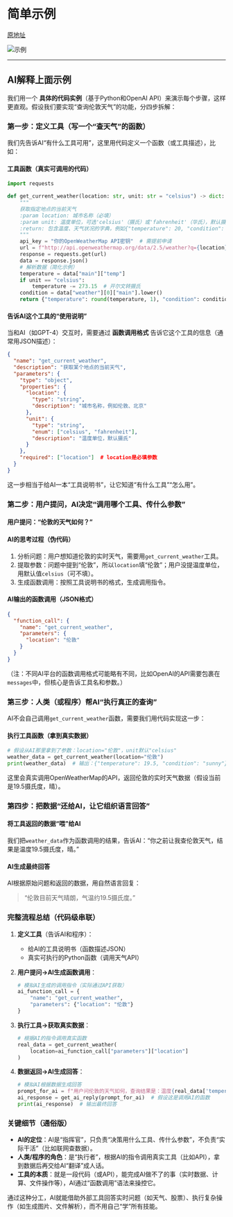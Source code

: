 # 简单示例

[原地址](https://www.promptingguide.ai/zh/applications/function_calling)

![示例](./images/1.1-1.png)

---

## AI解释上面示例

我们用一个 **具体的代码实例**（基于Python和OpenAI API）来演示每个步骤，这样更直观。假设我们要实现“查询伦敦天气”的功能，分四步拆解：

### **第一步：定义工具（写一个“查天气”的函数）**

我们先告诉AI“有什么工具可用”，这里用代码定义一个函数（或工具描述），比如：

#### **工具函数（真实可调用的代码）**

```python
import requests

def get_current_weather(location: str, unit: str = "celsius") -> dict:
    """
    获取指定地点的当前天气
    :param location: 城市名称（必填）
    :param unit: 温度单位，可选'celsius'（摄氏）或'fahrenheit'（华氏），默认摄氏
    :return: 包含温度、天气状况的字典，例如{"temperature": 20, "condition": "sunny"}
    """
    api_key = "你的OpenWeatherMap API密钥"  # 需提前申请
    url = f"http://api.openweathermap.org/data/2.5/weather?q={location}&appid={api_key}"
    response = requests.get(url)
    data = response.json()
    # 解析数据（简化示例）
    temperature = data["main"]["temp"]
    if unit == "celsius":
        temperature -= 273.15  # 开尔文转摄氏
    condition = data["weather"][0]["main"].lower()
    return {"temperature": round(temperature, 1), "condition": condition}
```

#### **告诉AI这个工具的“使用说明”**

当和AI（如GPT-4）交互时，需要通过 **函数调用格式** 告诉它这个工具的信息（通常用JSON描述）：

```json
{
  "name": "get_current_weather",
  "description": "获取某个地点的当前天气",
  "parameters": {
    "type": "object",
    "properties": {
      "location": {
        "type": "string",
        "description": "城市名称，例如伦敦、北京"
      },
      "unit": {
        "type": "string",
        "enum": ["celsius", "fahrenheit"],
        "description": "温度单位，默认摄氏"
      }
    },
    "required": ["location"]  # location是必填参数
  }
}
```

这一步相当于给AI一本“工具说明书”，让它知道“有什么工具”“怎么用”。

### **第二步：用户提问，AI决定“调用哪个工具、传什么参数”**

#### **用户提问**：“伦敦的天气如何？”

#### **AI的思考过程**（伪代码）

1. 分析问题：用户想知道伦敦的实时天气，需要用`get_current_weather`工具。
2. 提取参数：问题中提到“伦敦”，所以`location`填“伦敦”；用户没提温度单位，用默认值`celsius`（可不填）。
3. 生成函数调用：按照工具说明书的格式，生成调用指令。

#### **AI输出的函数调用（JSON格式）**

```json
{
  "function_call": {
    "name": "get_current_weather",
    "parameters": {
      "location": "伦敦"
    }
  }
}
```

（注：不同AI平台的函数调用格式可能略有不同，比如OpenAI的API需要包裹在`messages`中，但核心是告诉工具名和参数。）

### **第三步：人类（或程序）帮AI“执行真正的查询”**

AI不会自己调用`get_current_weather`函数，需要我们用代码实现这一步：

#### **执行工具函数（拿到真实数据）**

```python
# 假设从AI那里拿到了参数：location="伦敦"，unit默认"celsius"
weather_data = get_current_weather(location="伦敦")
print(weather_data)  # 输出：{"temperature": 19.5, "condition": "sunny"}
```

这里会真实调用OpenWeatherMap的API，返回伦敦的实时天气数据（假设当前是19.5摄氏度，晴）。

### **第四步：把数据“还给AI，让它组织语言回答”**

#### **将工具返回的数据“喂”给AI**

我们把`weather_data`作为函数调用的结果，告诉AI：“你之前让我查伦敦天气，结果是温度19.5摄氏度，晴。”

#### **AI生成最终回答**

AI根据原始问题和返回的数据，用自然语言回复：
> “伦敦目前天气晴朗，气温约19.5摄氏度。”

### **完整流程总结（代码级串联）**

1. **定义工具**（告诉AI和程序）：  
   - 给AI的工具说明书（函数描述JSON）  
   - 真实可执行的Python函数（调用天气API）  

2. **用户提问→AI生成函数调用**：  

   ```python
   # 模拟AI生成的调用指令（实际通过API获取）
   ai_function_call = {
       "name": "get_current_weather",
       "parameters": {"location": "伦敦"}
   }
   ```

3. **执行工具→获取真实数据**：  

   ```python
   # 根据AI的指令调用真实函数
   real_data = get_current_weather(
       location=ai_function_call["parameters"]["location"]
   )
   ```

4. **数据返回→AI生成回答**：  

   ```python
   # 模拟AI根据数据生成回答
   prompt_for_ai = f"用户问伦敦的天气如何，查询结果是：温度{real_data['temperature']}摄氏度，天气{real_data['condition']}。请用自然语言回答。"
   ai_response = get_ai_reply(prompt_for_ai)  # 假设这是调用AI的函数
   print(ai_response)  # 输出最终回答
   ```

### **关键细节（通俗版）**

- **AI的定位**：AI是“指挥官”，只负责“决策用什么工具、传什么参数”，不负责“实际干活”（比如联网查数据）。  
- **人类/程序的角色**：是“执行者”，根据AI的指令调用真实工具（比如API），拿到数据后再交给AI“翻译”成人话。  
- **工具的本质**：就是一段代码（或API），能完成AI做不了的事（实时数据、计算、文件操作等），AI通过“函数调用”语法来操控它。

通过这种分工，AI就能借助外部工具回答实时问题（如天气、股票）、执行复杂操作（如生成图片、文件解析），而不用自己“学”所有技能。
